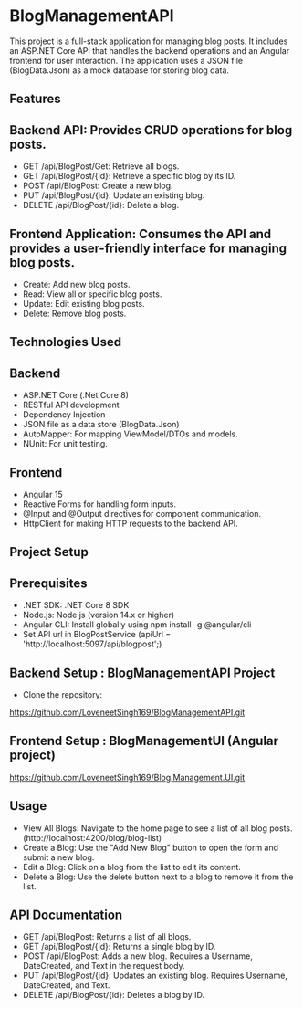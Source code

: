 # BlogManagementAPI

This project is a full-stack application for managing blog posts. It includes an ASP.NET Core API that handles the backend operations and an Angular frontend for user interaction. The application uses a JSON file (BlogData.Json) as a mock database for storing blog data.

## Features

## Backend API: Provides CRUD operations for blog posts.

* GET /api/BlogPost/Get: Retrieve all blogs.
* GET /api/BlogPost/{id}: Retrieve a specific blog by its ID.
* POST /api/BlogPost: Create a new blog.
* PUT /api/BlogPost/{id}: Update an existing blog.
* DELETE /api/BlogPost/{id}: Delete a blog.
  
## Frontend Application: Consumes the API and provides a user-friendly interface for managing blog posts.

* Create: Add new blog posts.
* Read: View all or specific blog posts.
* Update: Edit existing blog posts.
* Delete: Remove blog posts.

## Technologies Used

## Backend
  
- ASP.NET Core (.Net Core 8)
- RESTful API development
- Dependency Injection
- JSON file as a data store (BlogData.Json)
- AutoMapper: For mapping ViewModel/DTOs and models.
- NUnit: For unit testing.
  
## Frontend
* Angular 15
* Reactive Forms for handling form inputs.
* @Input and @Output directives for component communication.
* HttpClient for making HTTP requests to the backend API.

## Project Setup
## Prerequisites
* .NET SDK: .NET Core 8 SDK
* Node.js: Node.js (version 14.x or higher)
* Angular CLI: Install globally using npm install -g @angular/cli
* Set API url in BlogPostService (apiUrl = 'http://localhost:5097/api/blogpost';)

## Backend Setup : BlogManagementAPI Project

* Clone the repository:

https://github.com/LoveneetSingh169/BlogManagementAPI.git

## Frontend Setup : BlogManagementUI (Angular project)

https://github.com/LoveneetSingh169/Blog.Management.UI.git

## Usage
 * View All Blogs: Navigate to the home page to see a list of all blog posts. (http://localhost:4200/blog/blog-list)
* Create a Blog: Use the "Add New Blog" button to open the form and submit a new blog.
* Edit a Blog: Click on a blog from the list to edit its content.
* Delete a Blog: Use the delete button next to a blog to remove it from the list.

## API Documentation
* GET /api/BlogPost: Returns a list of all blogs.
* GET /api/BlogPost/{id}: Returns a single blog by ID.
* POST /api/BlogPost: Adds a new blog. Requires a Username, DateCreated, and Text in the request body.
* PUT /api/BlogPost/{id}: Updates an existing blog. Requires Username, DateCreated, and Text.
* DELETE /api/BlogPost/{id}: Deletes a blog by ID.
